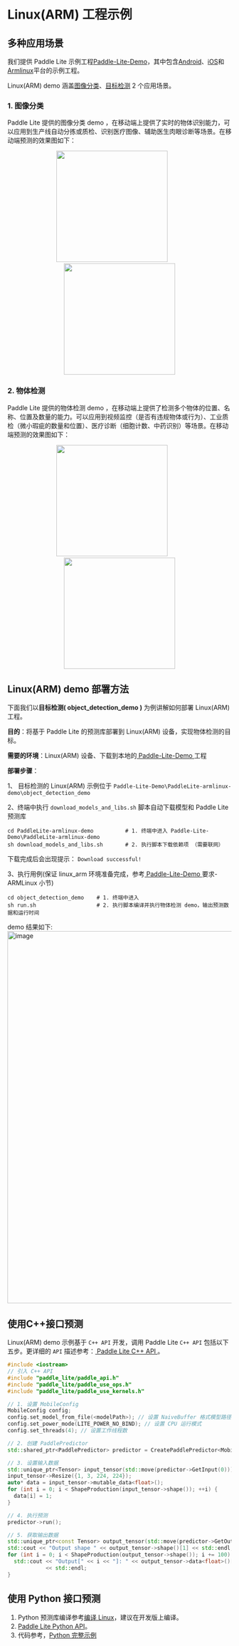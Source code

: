 # Linux(ARM) 工程示例

## 多种应用场景

我们提供 Paddle Lite 示例工程[Paddle-Lite-Demo](https://github.com/PaddlePaddle/Paddle-Lite-Demo)，其中包含[Android](https://github.com/PaddlePaddle/Paddle-Lite-Demo/tree/master/PaddleLite-android-demo)、[iOS](https://github.com/PaddlePaddle/Paddle-Lite-Demo/tree/master/PaddleLite-ios-demo)和[Armlinux](https://github.com/PaddlePaddle/Paddle-Lite-Demo/tree/master/PaddleLite-armlinux-demo)平台的示例工程。

Linux(ARM) demo 涵盖[图像分类](https://github.com/PaddlePaddle/Paddle-Lite-Demo/tree/master/PaddleLite-armlinux-demo/image_classification_demo)、[目标检测](https://github.com/PaddlePaddle/Paddle-Lite-Demo/tree/master/PaddleLite-armlinux-demo/object_detection_demo) 2 个应用场景。

### 1. 图像分类

Paddle Lite 提供的图像分类 demo ，在移动端上提供了实时的物体识别能力，可以应用到生产线自动分拣或质检、识别医疗图像、辅助医生肉眼诊断等场景。在移动端预测的效果图如下：

<p align="center"><img width="250" height="250"  src="https://paddlelite-data.bj.bcebos.com/doc_images/Android_iOS_demo/demo/tabby_cat.jpg"/>&#8194;&#8194;&#8194;&#8194;&#8194;<img width="250" height="250"  src="https://paddlelite-data.bj.bcebos.com/doc_images/Android_iOS_demo/demo/tabby_cat2.jpg"/></p>

### 2. 物体检测

Paddle Lite 提供的物体检测 demo ，在移动端上提供了检测多个物体的位置、名称、位置及数量的能力。可以应用到视频监控（是否有违规物体或行为）、工业质检（微小瑕疵的数量和位置）、医疗诊断（细胞计数、中药识别）等场景。在移动端预测的效果图如下：

<p align="center"><img width="250" height="250"  src="https://paddlelite-data.bj.bcebos.com/doc_images/Android_iOS_demo/demo/dog.jpg"/>&#8194;&#8194;&#8194;&#8194;&#8194;<img width="250" height="250"  src="https://paddlelite-data.bj.bcebos.com/doc_images/Android_iOS_demo/demo/dog2.jpg"/></p>

## Linux(ARM) demo 部署方法

下面我们以**目标检测( object_detection_demo )** 为例讲解如何部署 Linux(ARM) 工程。

**目的**：将基于 Paddle Lite 的预测库部署到 Linux(ARM) 设备，实现物体检测的目标。

**需要的环境**：Linux(ARM) 设备、下载到本地的[ Paddle-Lite-Demo ](https://github.com/PaddlePaddle/Paddle-Lite-Demo)工程

**部署步骤**：

1、 目标检测的 Linux(ARM) 示例位于 `Paddle-Lite-Demo\PaddleLite-armlinux-demo\object_detection_demo`

2、终端中执行 `download_models_and_libs.sh` 脚本自动下载模型和 Paddle Lite 预测库

```shell
cd PaddleLite-armlinux-demo          # 1. 终端中进入 Paddle-Lite-Demo\PaddleLite-armlinux-demo
sh download_models_and_libs.sh       # 2. 执行脚本下载依赖项 （需要联网）
```

下载完成后会出现提示： `Download successful!`

3、执行用例(保证 linux_arm 环境准备完成，参考[ Paddle-Lite-Demo ](https://github.com/PaddlePaddle/Paddle-Lite-Demo) 要求-ARMLinux 小节)
```shell
cd object_detection_demo    # 1. 终端中进入
sh run.sh                   # 2. 执行脚本编译并执行物体检测 demo，输出预测数据和运行时间
```
demo 结果如下:
<img width="836" alt="image" src="https://user-images.githubusercontent.com/50474132/82852558-da228580-9f35-11ea-837c-e4d71066da57.png">

## 使用C++接口预测
Linux(ARM) demo 示例基于 `C++ API` 开发，调用 Paddle Lite `C++ API` 包括以下五步。更详细的 `API` 描述参考：[ Paddle Lite C++ API ](../api_reference/cxx_api_doc)。

```c++
#include <iostream>
// 引入 C++ API
#include "paddle_lite/paddle_api.h"
#include "paddle_lite/paddle_use_ops.h"
#include "paddle_lite/paddle_use_kernels.h"

// 1. 设置 MobileConfig
MobileConfig config;
config.set_model_from_file(<modelPath>); // 设置 NaiveBuffer 格式模型路径
config.set_power_mode(LITE_POWER_NO_BIND); // 设置 CPU 运行模式
config.set_threads(4); // 设置工作线程数

// 2. 创建 PaddlePredictor
std::shared_ptr<PaddlePredictor> predictor = CreatePaddlePredictor<MobileConfig>(config);

// 3. 设置输入数据
std::unique_ptr<Tensor> input_tensor(std::move(predictor->GetInput(0)));
input_tensor->Resize({1, 3, 224, 224});
auto* data = input_tensor->mutable_data<float>();
for (int i = 0; i < ShapeProduction(input_tensor->shape()); ++i) {
  data[i] = 1;
}

// 4. 执行预测
predictor->run();

// 5. 获取输出数据
std::unique_ptr<const Tensor> output_tensor(std::move(predictor->GetOutput(0)));
std::cout << "Output shape " << output_tensor->shape()[1] << std::endl;
for (int i = 0; i < ShapeProduction(output_tensor->shape()); i += 100) {
  std::cout << "Output[" << i << "]: " << output_tensor->data<float>()[i]
            << std::endl;
}
```

## 使用 Python 接口预测

1. Python 预测库编译参考[编译 Linux](../source_compile/linux_x86_compile_arm_linux)，建议在开发版上编译。
2. [Paddle Lite Python API](../api_reference/python_api_doc)。
3. 代码参考，[Python 完整示例](../user_guides/python_demo)
